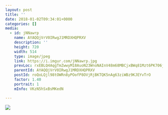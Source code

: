 ```yaml
---
layout: post
title: '' 
date: 2018-01-02T09:34:01+0000 
categories: [] 
media:
  - id: jNNawrp
    name: AYAQQjVrV0IRwgJ1MRDXHQPRXV
    description: ''   
    height: 720
    width: 514
    type: image/jpeg
    link: https://i.imgur.com/jNNawrp.jpg
    prevLoc: rxEBLQ4AqgTmZwwyM18AuoN23WnoNAInV48m68MBCjxBWq81Mzt6PK706j65uvOLNyQqAlT769yJK4k8SDjk1OQ18QhoAzpAgv72fyRE258yz4SLNXQqkKw4Hloo0ABJ78fpqpDqrEQxhL4zmGzmzlSkWw76MO8yIOjwyJ09KZfR1mxMYRrztVGm9AnyvDF34OJGy3z4T6AkpKvgYVC8VxVoBM76TKOYMj3rGJhqlr4Mgk3js24LJA8zxouzzxKGo9x
    parentId: AYAQQjVrV0IRwgJ1MRDXHQPRXV
    postId: roQoLQjl98tOWRn8yPOofP8OVjRjBKTQK5nAg63ziWBz9KJEYvTrO
    factor: 1.40
    portrait: 1
    mInfo: VKzN5hSxBsMKedN

---
```





[//]: #media:  
<a href="https://i.imgur.com/jNNawrp.jpg"><img class="postImage" src="https://i.imgur.com/jNNawrph.jpg" />  
</a>   
